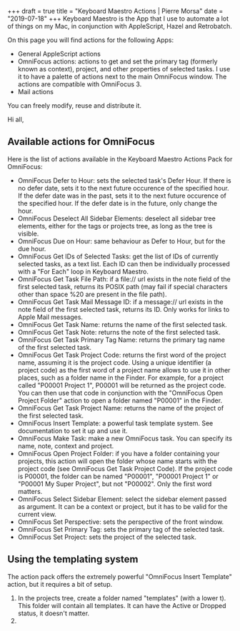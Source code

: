 +++
draft = true
title = "Keyboard Maestro Actions | Pierre Morsa"
date = "2019-07-18"
+++
Keyboard Maestro is the App that I use to automate a lot of things on my Mac, in conjunction with AppleScript, Hazel and Retrobatch. 

On this page you will find actions for the following Apps:

* General AppleScript actions
* OmniFocus actions: actions to get and set the primary tag (formerly known as context), project, and other properties of selected tasks. I use it to have a palette of actions next to the main OmniFocus window. The actions are compatible with OmniFocus 3.
* Mail actions

You can freely modify, reuse and distribute it.

Hi all,

## Available actions for OmniFocus

Here is the list of actions available in the Keyboard Maestro Actions Pack for OmniFocus:

* OmniFocus Defer to Hour: sets the selected task's Defer Hour. If there is no defer date, sets it to the next future occurence of the specified hour. If the defer date was in the past, sets it to the next future occurence of the specified hour. If the defer date is in the future, only change the hour.
* OmniFocus Deselect All Sidebar Elements: deselect all sidebar tree elements, either for the tags or projects tree, as long as the tree is visible.
* OmniFocus Due on Hour: same behaviour as Defer to Hour, but for the due hour.
* OmniFocus Get IDs of Selected Tasks: get the list of IDs of currently selected tasks, as a text list. Each ID can then be individually processed with a "For Each" loop in Keyboard Maestro.
* OmniFocus Get Task File Path: if a file:// url exists in the note field of the first selected task, returns its POSIX path (may fail if special characters other than space %20 are present in the file path).
* OmniFocus Get Task Mail Message ID: if a message:// url exists in the note field of the first selected task, returns its ID. Only works for links to Apple Mail messages.
* OmniFocus Get Task Name: returns the name of the first selected task.
* OmniFocus Get Task Note: returns the note of the first selected task.
* OmniFocus Get Task Primary Tag Name: returns the primary tag name of the first selected task.
* OmniFocus Get Task Project Code: returns the first word of the project name, assuming it is the project code. Using a unique identifier (a project code) as the first word of a project name allows to use it in other places, such as a folder name in the Finder. For example, for a project called "P00001 Project 1", P00001 will be returned as the project code. You can then use that code in conjunction with the "OmniFocus Open Project Folder" action to open a folder named "P00001" in the Finder.
* OmniFocus Get Task Project Name: returns the name of the project of the first selected task.
* OmniFocus Insert Template: a powerful task template system. See documentation to set it up and use it.
* OmniFocus Make Task: make a new OmniFocus task. You can specify its name, note, context and project.
* OmniFocus Open Project Folder: if you have a folder containing your projects, this action will open the folder whose name starts with the project code (see OmniFocus Get Task Project Code). If the project code is P00001, the folder can be named "P00001", "P00001 Project 1" or "P00001 My Super Project", but not "P00002". Only the first word matters. 
* OmniFocus Select Sidebar Element: select the sidebar element passed as argument. It can be a context or project, but it has to be valid for the current view.
* OmniFocus Set Perspective: sets the perspective of the front window.
* OmniFocus Set Primary Tag: sets the primary tag of the selected task.
* OmniFocus Set Project: sets the project of the selected task.

## Using the templating system

The action pack offers the extremely powerful "OmniFocus Insert Template" action, but it requires a bit of setup.

1. In the projects tree, create a folder named "templates" (with a lower t). This folder will contain all templates. It can have the Active or Dropped status, it doesn't matter.
2. 
